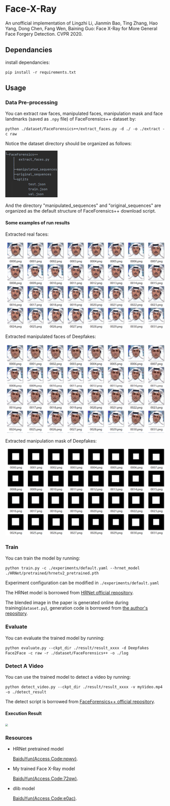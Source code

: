 # Face-X-Ray

An unofficial implementation of Lingzhi Li, Jianmin Bao, Ting Zhang, Hao Yang, Dong Chen, Fang Wen, Baining Guo: Face X-Ray for More General Face Forgery Detection. CVPR 2020.

## Dependancies

install dependancies:

```shell
pip install -r requirements.txt
```

## Usage

### Data Pre-processing

You can extract raw faces, manipulated faces, manipulation mask and face landmarks (saved as `.npy` file) of FaceForensics++ dataset by:

```shell
python ./dataset/FaceForensics++/extract_faces.py -d ./ -o ./extract -c raw
```

Notice the dataset directory should be organized as follows:

<img src="pictures/dir.png" style="zoom: 50%;" />

And the directory "manipulated_sequences" and "original_sequences" are organized as the default structure of FaceForensics++ download script.

#### Some examples of run results

Extracted real faces:

![](pictures/extracted_real_faces.png)

Extracted manipulated faces of Deepfakes:

![](pictures/extracted_manipulated_faces.png)

Extracted manipulation mask of Deepfakes:

![](pictures/extracted_DF_masks.png)

### Train

You can train the model by running:

```shell
python train.py -c ./experiments/default.yaml --hrnet_model ./HRNet/pretrained/hrnetv2_pretrained.pth
```

Experiment configuration can be modified in `./experiments/default.yaml`

The HRNet model is borrowed from [HRNet official repository](https://github.com/HRNet/HRNet-Image-Classification).

The blended image in the paper is generated online during training(`dataset.py`), generation code is borrowed from [the author's repository](https://github.com/AlgoHunt/Face-Xray).

### Evaluate

You can evaluate the trained model by running:

```shell
python evaluate.py --ckpt_dir ./result/result_xxxx -d Deepfakes Face2Face -c raw -r ./dataset/FaceForensics++ -o ./log
```

### Detect A Video

You can use the trained model to detect a video by running:

```shell
python detect_video.py --ckpt_dir ./result/result_xxxx -v myVideo.mp4 -o ./detect_result
```

The detect script is borrowed from [FaceForensics++ official repository](https://github.com/ondyari/FaceForensics).

#### Execution Result

<img src="pictures/detect_video.gif" style="zoom:50%;" />

### Resources

- HRNet pretrained model

  [BaiduYun(Access Code:npwv)](https://pan.baidu.com/s/18S4J9P0kMBaTKgGJPHByaw).

- My trained Face X-Ray model

  [BaiduYun(Access Code:72qw)](https://pan.baidu.com/s/1Ka3xAfFIyrXa3PdYKTF2Bg).

- dlib model

  [BaiduYun(Access Code:e0ac)](https://pan.baidu.com/s/13mFjpUbD60o3NefUEb9GSA).
